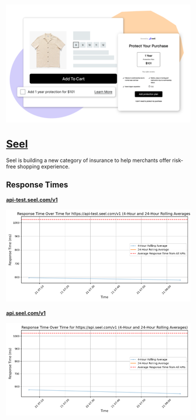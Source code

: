 [![Visit Seel](imagePreview.png)](https://seel.com)

# [Seel](https://seel.com)

Seel is building a new category of insurance to help merchants offer risk-free shopping experience.

## Response Times

#### [api-test.seel.com/v1](https://api-test.seel.com/v1)

![api-test.seel.com/v1](response-time-charts/6170692d746573742e7365656c2e636f6d2f7631.png)
#### [api.seel.com/v1](https://api.seel.com/v1)

![api.seel.com/v1](response-time-charts/6170692e7365656c2e636f6d2f7631.png)

